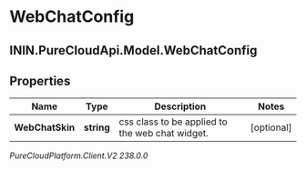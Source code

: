 # WebChatConfig

## ININ.PureCloudApi.Model.WebChatConfig

## Properties

|Name | Type | Description | Notes|
|------------ | ------------- | ------------- | -------------|
| **WebChatSkin** | **string** | css class to be applied to the web chat widget. | [optional] |



_PureCloudPlatform.Client.V2 238.0.0_
